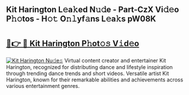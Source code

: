 ## Kit Harington L𝚎a𝚔ed N𝚞𝚍e - Part-CzX Vi𝚍𝚎o P𝚑𝚘tos - H𝚘𝚝 O𝚗𝚕yf𝚊ns L𝚎a𝚔s pW08K

# <h2><a href="http://kf10o1q.oniu.top/?m=Kit+Harington">🔗👉 🔴 Kit Harington P𝚑ot𝚘𝚜 V𝚒d𝚎o</a></h2>

[![Kit Harington Nu𝚍e𝚜](https://i.imgur.com/0qMVB7G.gif)](http://kf10o1q.oniu.top/?m=Kit+Harington)
Virtual content creator and entertainer Kit Harington, recognized for distributing dance and lifestyle inspiration through trending dance trends and short videos. Versatile artist Kit Harington, known for their remarkable abilities and achievements across various entertainment genres.  
